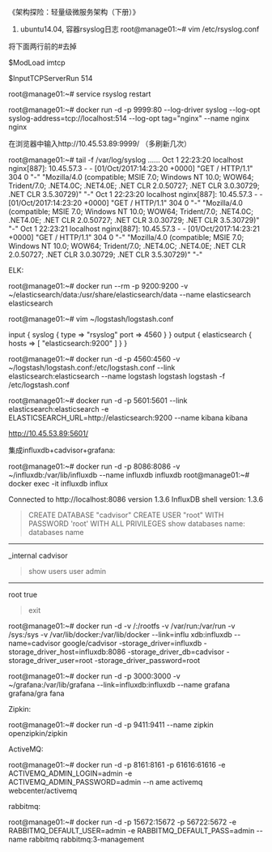 《架构探险：轻量级微服务架构（下册）》

1. ubuntu14.04, 容器rsyslog日志
root@manage01:~# vim /etc/rsyslog.conf

将下面两行前的#去掉

$ModLoad imtcp

$InputTCPServerRun 514


root@manage01:~# service rsyslog restart

root@manage01:~# docker run -d -p 9999:80 --log-driver syslog --log-opt syslog-address=tcp://localhost:514 --log-opt tag="nginx" --name nginx nginx 

在浏览器中输入http://10.45.53.89:9999/ （多刷新几次）

root@manage01:~# tail -f /var/log/syslog
......
Oct  1 22:23:20 localhost nginx[887]: 10.45.57.3 - - [01/Oct/2017:14:23:20 +0000] "GET / HTTP/1.1" 304 0 "-" "Mozilla/4.0 (compatible; MSIE 7.0; Windows NT 10.0; WOW64; Trident/7.0; .NET4.0C; .NET4.0E; .NET CLR 2.0.50727; .NET CLR 3.0.30729; .NET CLR 3.5.30729)" "-"
Oct  1 22:23:20 localhost nginx[887]: 10.45.57.3 - - [01/Oct/2017:14:23:20 +0000] "GET / HTTP/1.1" 304 0 "-" "Mozilla/4.0 (compatible; MSIE 7.0; Windows NT 10.0; WOW64; Trident/7.0; .NET4.0C; .NET4.0E; .NET CLR 2.0.50727; .NET CLR 3.0.30729; .NET CLR 3.5.30729)" "-"
Oct  1 22:23:21 localhost nginx[887]: 10.45.57.3 - - [01/Oct/2017:14:23:21 +0000] "GET / HTTP/1.1" 304 0 "-" "Mozilla/4.0 (compatible; MSIE 7.0; Windows NT 10.0; WOW64; Trident/7.0; .NET4.0C; .NET4.0E; .NET CLR 2.0.50727; .NET CLR 3.0.30729; .NET CLR 3.5.30729)" "-"

ELK:

root@manage01:~# docker run --rm -p 9200:9200 -v ~/elasticsearch/data:/usr/share/elasticsearch/data --name elasticsearch elasticsearch

root@manage01:~# vim ~/logstash/logstash.conf

input {
        syslog {
                 type => "rsyslog"
                port => 4560
        }
}
output {
        elasticsearch {
                hosts => [ "elasticsearch:9200" ]
        }
}

root@manage01:~# docker run -d -p 4560:4560 -v ~/logstash/logstash.conf:/etc/logstash.conf --link elasticsearch:elasticsearch --name logstash logstash logstash -f /etc/logstash.conf

root@manage01:~# docker run -d -p 5601:5601 --link elasticsearch:elasticsearch -e ELASTICSEARCH_URL=http://elasticsearch:9200 --name kibana kibana


http://10.45.53.89:5601/


集成influxdb+cadvisor+grafana:

root@manage01:~# docker run -d -p 8086:8086 -v ~/influxdb:/var/lib/influxdb --name influxdb influxdb
root@manage01:~# docker exec -it influxdb influx

Connected to http://localhost:8086 version 1.3.6
InfluxDB shell version: 1.3.6
> CREATE DATABASE "cadvisor"
> CREATE USER "root" WITH PASSWORD 'root' WITH ALL PRIVILEGES
> show databases
name: databases
name
----
_internal
cadvisor
> show users
user admin
---- -----
root true
> exit

root@manage01:~# docker run -d -v /:/rootfs -v /var/run:/var/run -v /sys:/sys -v /var/lib/docker:/var/lib/docker --link=influ
xdb:influxdb --name=cadvisor google/cadvisor -storage_driver=influxdb -storage_driver_host=influxdb:8086 -storage_driver_db=cadvisor -storage_driver_user=root -storage_driver_password=root

root@manage01:~# docker run -d -p 3000:3000 -v ~/grafana:/var/lib/grafana --link=influxdb:influxdb --name grafana grafana/gra
fana

Zipkin:

root@manage01:~# docker run -d -p 9411:9411 --name zipkin openzipkin/zipkin


ActiveMQ:

root@manage01:~# docker run -d -p 8161:8161 -p 61616:61616 -e ACTIVEMQ_ADMIN_LOGIN=admin -e ACTIVEMQ_ADMIN_PASSWORD=admin --n
ame activemq webcenter/activemq


rabbitmq:

root@manage01:~# docker run -d -p 15672:15672 -p 56722:5672 -e RABBITMQ_DEFAULT_USER=admin -e RABBITMQ_DEFAULT_PASS=admin --name rabbitmq rabbitmq:3-management


